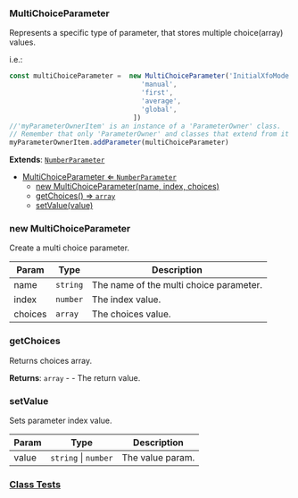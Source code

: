 <a name="MultiChoiceParameter"></a>

### MultiChoiceParameter 
Represents a specific type of parameter, that stores multiple choice(array) values.

i.e.:
```javascript
const multiChoiceParameter =  new MultiChoiceParameter('InitialXfoMode', GROUP_INITIAL_XFO_MODES.average, [
                                 'manual',
                                 'first',
                                 'average',
                                 'global',
                               ])
//'myParameterOwnerItem' is an instance of a 'ParameterOwner' class.
// Remember that only 'ParameterOwner' and classes that extend from it can host 'Parameter' objects.
myParameterOwnerItem.addParameter(multiChoiceParameter)
```


**Extends**: <code>[NumberParameter](api/SceneTree/Parameters/NumberParameter.md)</code>  

* [MultiChoiceParameter ⇐ <code>NumberParameter</code>](#MultiChoiceParameter)
    * [new MultiChoiceParameter(name, index, choices)](#new-MultiChoiceParameter)
    * [getChoices() ⇒ <code>array</code>](#getChoices)
    * [setValue(value)](#setValue)

<a name="new_MultiChoiceParameter_new"></a>

### new MultiChoiceParameter
Create a multi choice parameter.


| Param | Type | Description |
| --- | --- | --- |
| name | <code>string</code> | The name of the multi choice parameter. |
| index | <code>number</code> | The index value. |
| choices | <code>array</code> | The choices value. |

<a name="MultiChoiceParameter+getChoices"></a>

### getChoices
Returns choices array.


**Returns**: <code>array</code> - - The return value.  
<a name="MultiChoiceParameter+setValue"></a>

### setValue
Sets parameter index value.



| Param | Type | Description |
| --- | --- | --- |
| value | <code>string</code> \| <code>number</code> | The value param. |



### [Class Tests](api/SceneTree/Parameters/MultiChoiceParameter.test)